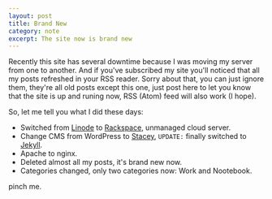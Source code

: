 ```yaml
---
layout: post
title: Brand New
category: note
excerpt: The site now is brand new
---
```


<div class=txt>
<p>Recently this site has several downtime because I was moving my server from one to another. And if you've subscribed my site you'll noticed that all my posts refreshed in your RSS reader. Sorry about that, you can just ignore them, they're all old posts except this one, just post here to let you know that the site is up and runing now, RSS (Atom) feed will also work (I hope).</p>

<p>So, let me tell you what I did these days:</p>

<ul> 
	<li>Switched from <a href="http://linode.com/">Linode</a> to <a href="http://www.rackspacecloud.com/">Rackspace</a>, unmanaged cloud server.</li> 
	<li>Change CMS from WordPress to <a href="http://staceyapp.com/">Stacey</a>, <code title="2011-02-04">UPDATE:</code> finally switched to <a href="http://jekyllrb.com/">Jekyll</a>.</li> 
	<li>Apache to nginx.</li> 
	<li>Deleted almost all my posts, it's brand new now.</li> 
	<li>Categories changed, only two categories now: Work and Nootebook.</li> 
</ul>

<p>pinch me.</p>
</div>
